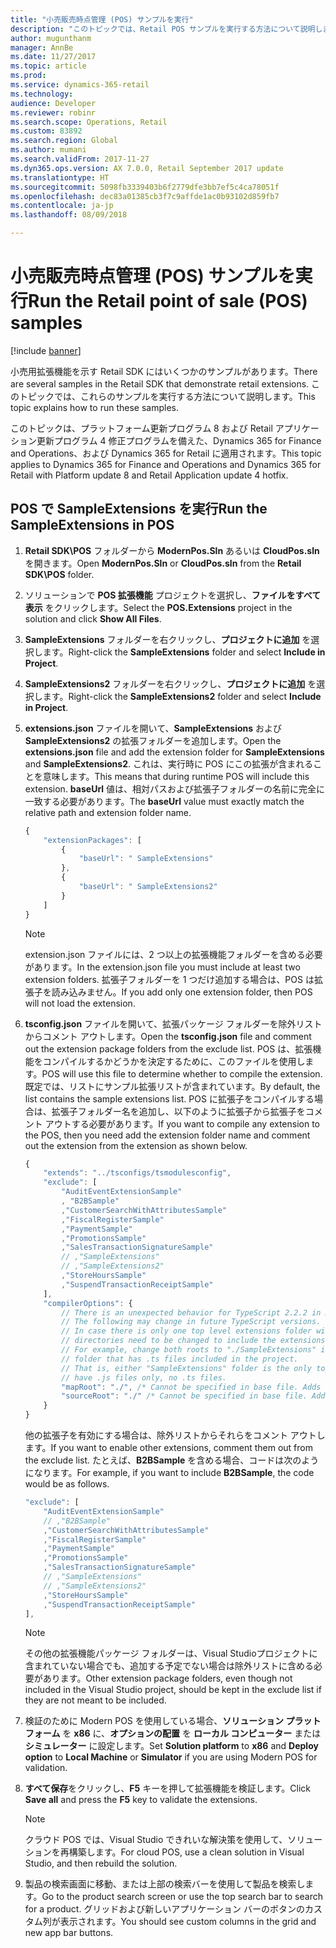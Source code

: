 ```yaml
---
title: "小売販売時点管理 (POS) サンプルを実行"
description: "このトピックでは、Retail POS サンプルを実行する方法について説明します。"
author: mugunthanm
manager: AnnBe
ms.date: 11/27/2017
ms.topic: article
ms.prod: 
ms.service: dynamics-365-retail
ms.technology: 
audience: Developer
ms.reviewer: robinr
ms.search.scope: Operations, Retail
ms.custom: 83892
ms.search.region: Global
ms.author: mumani
ms.search.validFrom: 2017-11-27
ms.dyn365.ops.version: AX 7.0.0, Retail September 2017 update
ms.translationtype: HT
ms.sourcegitcommit: 5098fb3339403b6f2779dfe3bb7ef5c4ca78051f
ms.openlocfilehash: dec83a01385cb3f7c9affde1ac0b93102d859fb7
ms.contentlocale: ja-jp
ms.lasthandoff: 08/09/2018

---
```


# <a name="run-the-retail-point-of-sale-pos-samples"></a><span data-ttu-id="c4c15-103">小売販売時点管理 (POS) サンプルを実行</span><span class="sxs-lookup"><span data-stu-id="c4c15-103">Run the Retail point of sale (POS) samples</span></span>

[!include [banner](../../includes/banner.md)]

<span data-ttu-id="c4c15-104">小売用拡張機能を示す Retail SDK にはいくつかのサンプルがあります。</span><span class="sxs-lookup"><span data-stu-id="c4c15-104">There are several samples in the Retail SDK that demonstrate retail extensions.</span></span> <span data-ttu-id="c4c15-105">このトピックでは、これらのサンプルを実行する方法について説明します。</span><span class="sxs-lookup"><span data-stu-id="c4c15-105">This topic explains how to run these samples.</span></span> 

<span data-ttu-id="c4c15-106">このトピックは、プラットフォーム更新プログラム 8 および Retail アプリケーション更新プログラム 4 修正プログラムを備えた、Dynamics 365 for Finance and Operations、および Dynamics 365 for Retail に適用されます。</span><span class="sxs-lookup"><span data-stu-id="c4c15-106">This topic applies to Dynamics 365 for Finance and Operations and Dynamics 365 for Retail with Platform update 8 and Retail Application update 4 hotfix.</span></span>

## <a name="run-the-sampleextensions-in-pos"></a><span data-ttu-id="c4c15-107">POS で SampleExtensions を実行</span><span class="sxs-lookup"><span data-stu-id="c4c15-107">Run the SampleExtensions in POS</span></span>
1. <span data-ttu-id="c4c15-108">**Retail SDK\\POS** フォルダーから **ModernPos.Sln** あるいは **CloudPos.sln** を開きます。</span><span class="sxs-lookup"><span data-stu-id="c4c15-108">Open **ModernPos.Sln** or **CloudPos.sln** from the **Retail SDK\\POS** folder.</span></span>
2. <span data-ttu-id="c4c15-109">ソリューションで **POS 拡張機能** プロジェクトを選択し、**ファイルをすべて表示** をクリックします。</span><span class="sxs-lookup"><span data-stu-id="c4c15-109">Select the **POS.Extensions** project in the solution and click **Show All Files**.</span></span>
3. <span data-ttu-id="c4c15-110">**SampleExtensions** フォルダーを右クリックし、**プロジェクトに追加** を選択します。</span><span class="sxs-lookup"><span data-stu-id="c4c15-110">Right-click the **SampleExtensions** folder and select **Include in Project**.</span></span>
4. <span data-ttu-id="c4c15-111">**SampleExtensions2** フォルダーを右クリックし、**プロジェクトに追加** を選択します。</span><span class="sxs-lookup"><span data-stu-id="c4c15-111">Right-click the **SampleExtensions2** folder and select **Include in Project**.</span></span>
5. <span data-ttu-id="c4c15-112">**extensions.json** ファイルを開いて、**SampleExtensions** および **SampleExtensions2** の拡張フォルダーを追加します。</span><span class="sxs-lookup"><span data-stu-id="c4c15-112">Open the **extensions.json** file and add the extension folder for **SampleExtensions** and **SampleExtensions2**.</span></span> <span data-ttu-id="c4c15-113">これは、実行時に POS にこの拡張が含まれることを意味します。</span><span class="sxs-lookup"><span data-stu-id="c4c15-113">This means that during runtime POS will include this extension.</span></span> <span data-ttu-id="c4c15-114">**baseUrl** 値は、相対パスおよび拡張子フォルダーの名前に完全に一致する必要があります。</span><span class="sxs-lookup"><span data-stu-id="c4c15-114">The **baseUrl** value must exactly match the relative path and extension folder name.</span></span>

    ```Typescript
    {
        "extensionPackages": [
            {
                "baseUrl": " SampleExtensions"
            },
            {
                "baseUrl": " SampleExtensions2"
            }
        ] 
    }
    ```
    > [!Note]  
    > <span data-ttu-id="c4c15-115">extension.json ファイルには、2 つ以上の拡張機能フォルダーを含める必要があります。</span><span class="sxs-lookup"><span data-stu-id="c4c15-115">In the extension.json file you must include at least two extension folders.</span></span> <span data-ttu-id="c4c15-116">拡張子フォルダーを 1 つだけ追加する場合は、POS は拡張子を読み込みません。</span><span class="sxs-lookup"><span data-stu-id="c4c15-116">If you add only one extension folder, then POS will not load the extension.</span></span>
5. <span data-ttu-id="c4c15-117">**tsconfig.json** ファイルを開いて、拡張パッケージ フォルダーを除外リストからコメント アウトします。</span><span class="sxs-lookup"><span data-stu-id="c4c15-117">Open the **tsconfig.json** file and comment out the extension package folders from the exclude list.</span></span> <span data-ttu-id="c4c15-118">POS は、拡張機能をコンパイルするかどうかを決定するために、このファイルを使用します。</span><span class="sxs-lookup"><span data-stu-id="c4c15-118">POS will use this file to determine whether to compile the extension.</span></span> <span data-ttu-id="c4c15-119">既定では、リストにサンプル拡張リストが含まれています。</span><span class="sxs-lookup"><span data-stu-id="c4c15-119">By default, the list contains the sample extensions list.</span></span> <span data-ttu-id="c4c15-120">POS に拡張子をコンパイルする場合は、拡張子フォルダー名を追加し、以下のように拡張子から拡張子をコメント アウトする必要があります。</span><span class="sxs-lookup"><span data-stu-id="c4c15-120">If you want to compile any extension to the POS, then you need add the extension folder name and comment out the extension from the extension as shown below.</span></span> 

    ```Typescript
    {
        "extends": "../tsconfigs/tsmodulesconfig",
        "exclude": [
            "AuditEventExtensionSample"
            , "B2BSample"
            ,"CustomerSearchWithAttributesSample"
            ,"FiscalRegisterSample"
            ,"PaymentSample"
            ,"PromotionsSample"
            ,"SalesTransactionSignatureSample"
            // ,"SampleExtensions"
            // ,"SampleExtensions2"
            ,"StoreHoursSample"
            ,"SuspendTransactionReceiptSample"
        ],
        "compilerOptions": {
            // There is an unexpected behavior for TypeScript 2.2.2 in map and source roots generated in compiled JS and map files. 
            // The following may change in future TypeScript versions.
            // In case there is only one top level extensions folder with .ts files included, the following two root 
            // directories need to be changed to include the extensions folder.
            // For example, change both roots to "./SampleExtensions" if "SampleExtensions" folder is the only top level 
            // folder that has .ts files included in the project.
            // That is, either "SampleExtensions" folder is the only top level folder, or all other top level folders 
            // have .js files only, no .ts files.
            "mapRoot": "./", /* Cannot be specified in base file. Adds full path to ".map" in the js file to enable debug in VS. */
            "sourceRoot": "./" /* Cannot be specified in base file. Adds full path to ".ts" in the map file to enable debug in VS. */
        }
    }
    ```
    <span data-ttu-id="c4c15-121">他の拡張子を有効にする場合は、除外リストからそれらをコメント アウトします。</span><span class="sxs-lookup"><span data-stu-id="c4c15-121">If you want to enable other extensions, comment them out from the exclude list.</span></span> <span data-ttu-id="c4c15-122">たとえば、**B2BSample** を含める場合、コードは次のようになります。</span><span class="sxs-lookup"><span data-stu-id="c4c15-122">For example, if you want to include **B2BSample**, the code would be as follows.</span></span> 
    
    ```Typescript
    "exclude": [
        "AuditEventExtensionSample"
        // ,"B2BSample"
        ,"CustomerSearchWithAttributesSample"
        ,"FiscalRegisterSample"
        ,"PaymentSample"
        ,"PromotionsSample"
        ,"SalesTransactionSignatureSample"
        // ,"SampleExtensions"
        // ,"SampleExtensions2"
        ,"StoreHoursSample"
        ,"SuspendTransactionReceiptSample"
    ],
    ```
    > [!Note] 
    > <span data-ttu-id="c4c15-123">その他の拡張機能パッケージ フォルダーは、Visual Studioプロジェクトに含まれていない場合でも、追加する予定でない場合は除外リストに含める必要があります。</span><span class="sxs-lookup"><span data-stu-id="c4c15-123">Other extension package folders, even though not included in the Visual Studio project, should be kept in the exclude list if they are not meant to be included.</span></span>
6. <span data-ttu-id="c4c15-124">検証のために Modern POS を使用している場合、**ソリューション プラットフォーム** を **x86** に、**オプションの配置** を **ローカル コンピューター** または **シミュレーター** に設定します。</span><span class="sxs-lookup"><span data-stu-id="c4c15-124">Set **Solution platform** to **x86** and **Deploy option** to **Local Machine** or **Simulator** if you are using Modern POS for validation.</span></span>
7. <span data-ttu-id="c4c15-125">**すべて保存**をクリックし、**F5** キーを押して拡張機能を検証します。</span><span class="sxs-lookup"><span data-stu-id="c4c15-125">Click **Save all** and press the **F5** key to validate the extensions.</span></span>

    > [!Note] 
    > <span data-ttu-id="c4c15-126">クラウド POS では、Visual Studio できれいな解決策を使用して、ソリューションを再構築します。</span><span class="sxs-lookup"><span data-stu-id="c4c15-126">For cloud POS, use a clean solution in Visual Studio, and then rebuild the solution.</span></span>
8. <span data-ttu-id="c4c15-127">製品の検索画面に移動、または上部の検索バーを使用して製品を検索します。</span><span class="sxs-lookup"><span data-stu-id="c4c15-127">Go to the product search screen or use the top search bar to search for a product.</span></span> <span data-ttu-id="c4c15-128">グリッドおよび新しいアプリケーション バーのボタンのカスタム列が表示されます。</span><span class="sxs-lookup"><span data-stu-id="c4c15-128">You should see custom columns in the grid and new app bar buttons.</span></span>

